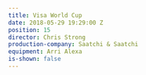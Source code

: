 ```yaml
---
title: Visa World Cup
date: 2018-05-29 19:29:00 Z
position: 15
director: Chris Strong
production-company: Saatchi & Saatchi
equipment: Arri Alexa
is-shown: false
---
```



